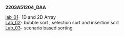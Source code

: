 **2203A51204_DAA**

[lab_01](https://github.com/vivekvardhan30/2203A51204_DAA/tree/main/DAA_LAB%2001)- 1D and 2D Array <br>
[Lab_02](https://github.com/vivekvardhan30/2203A51204_DAA/tree/main/DAA_LAB%2002)- bubble sort , selection sort and insertion sort <br>
[Lab_03](https://github.com/vivekvardhan30/2203A51204_DAA/tree/main/DAA_LAB%2003)- scenario based sorting <br>
